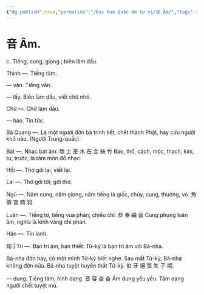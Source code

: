 ```yaml
---
{"dg-publish":true,"permalink":"/Đại Nam Quấc âm tự vị/音 Âm/","tags":["âm-tự-vị"],"created":"2025-08-15T14:51:56.706+07:00"}
---
```


# 音 Âm.

c. Tiếng, cung, giọng ; biên làm dấu.

Thinh —. Tiếng tăm.

— vận. Tiếng vần.

— lấy. Biên làm dấu, viết chữ nhỏ.

Chữ —. Chữ làm dấu.

— hao. Tin tức.

Bà Quang —. Là một người đờn bà trinh tiết, chết thành Phật, hay cứu người khổ nảo. (Người Trung-quấc).

Bát —. Nhạc bát âm: 匏 土 革 木 石 金 絲 竹 Bào, thổ, cách, mộc, thạch, kim, tư, trước, là tám món đồ nhạc.

Hồi —. Thơ gởi lại, viết lại.

Lai —. Thơ gởi tới; gởi thơ.

Ngủ —. Năm cung, năm giọng, năm tiếng là giốc, chủy, cung, thương, vỏ. 角 徵 宮 商 羽

Luân —. Tiếng tơ, tiếng vua phán; chiếu chỉ: 恭 奉 綸 音 Cung phụng luân âm, nghĩa là kính vâng chỉ phán.

Hảo —. Tin lành.

知 | Tri —. Bạn tri âm, bạn thiết: Tử-kỳ là bạn tri âm với Bá-nha.

Bá-nha đờn hay, có một mình Tử-kỳ biết nghe. Sau mất Tử-kỳ, Bá-nha không đờn nữa. Bá-nha tuyệt huyền thất Tử-kỳ. 伯 牙 絕 弦 失 子 期.

— dung. Tiếng tăm, hình dạng. 音 容 杳 杳 Âm dung yểu yểu. Tăm dạng người chết tuyệt mù.